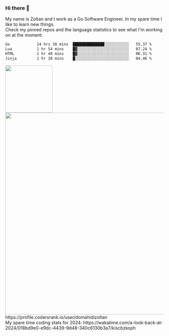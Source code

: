 ### Hi there 👋

My name is Zoltan and I work as a Go Software Engineer. In my spare time I like to learn new things.  
Check my pinned repos and the language statistics to see what I'm working on at the moment.  

<!--START_SECTION:waka-->

```txt
Go            14 hrs 38 mins  ██████████████░░░░░░░░░░░   55.37 %
Lua           1 hr 54 mins    █▓░░░░░░░░░░░░░░░░░░░░░░░   07.24 %
HTML          1 hr 40 mins    █▓░░░░░░░░░░░░░░░░░░░░░░░   06.31 %
Jinja         1 hr 10 mins    █░░░░░░░░░░░░░░░░░░░░░░░░   04.46 %
```

<!--END_SECTION:waka-->

<img src="https://cr-ss-service.azurewebsites.net/api/ScreenShot?widget=summary&username=domahidizoltan&layout=horizontal&badges=2&show-avatar=true&style=--header-bg-color:%23677b9c;--border-radius:10px;" height="150px"/>
<br/>
<img src="https://cr-skills-chart-widget.azurewebsites.net/api/api?username=domahidizoltan&skills=Go,HTML,JSON,Java,JavaScript,Kotlin,Protocol%20Buffer,Python,Rust,SQL,Shell,Solidity,TypeScript&width=640" width="640px"/>
https://profile.codersrank.io/user/domahidizoltan  
<br/>  
My spare time coding stats for 2024: https://wakatime.com/a-look-back-at-2024/018bd9e0-e9dc-4439-9d48-340c6130b3a7/kiscbzkoph

<!--
**domahidizoltan/domahidizoltan** is a ✨ _special_ ✨ repository because its `README.md` (this file) appears on your GitHub profile.

Here are some ideas to get you started:

- 🔭 I’m currently working on ...
- 🌱 I’m currently learning ...
- 👯 I’m looking to collaborate on ...
- 🤔 I’m looking for help with ...
- 💬 Ask me about ...
- 📫 How to reach me: ...
- 😄 Pronouns: ...
- ⚡ Fun fact: ...
-->
